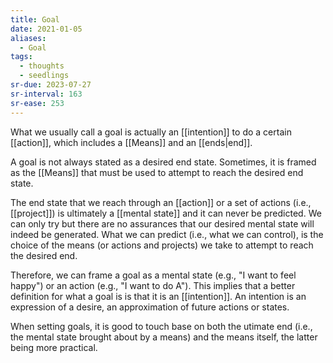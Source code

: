 ```yaml
---
title: Goal
date: 2021-01-05
aliases:
  - Goal
tags:
  - thoughts
  - seedlings
sr-due: 2023-07-27
sr-interval: 163
sr-ease: 253
---
```

What we usually call a goal is actually an [[intention]] to do a certain [[action]], which includes a [[Means]] and an [[ends|end]].

A goal is not always stated as a desired end state. Sometimes, it is framed as the [[Means]] that must be used to attempt to reach the desired end state.

The end state that we reach through an [[action]] or a set of actions (i.e., [[project]]) is ultimately a [[mental state]] and it can never be predicted. We can only try but there are no assurances that our desired mental state will indeed be generated. What we can predict (i.e., what we can control), is the choice of the means (or actions and projects) we take to attempt to reach the desired end.

Therefore, we can frame a goal as a mental state (e.g., "I want to feel happy") or an action (e.g., "I want to do A"). This implies that a better definition for what a goal is is that it is an [[intention]]. An intention is an expression of a desire, an approximation of future actions or states.

When setting goals, it is good to touch base on both the utimate end (i.e., the mental state brought about by a means) and the means itself, the latter being more practical.
